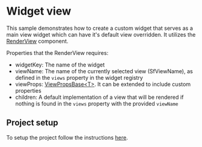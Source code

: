 # Widget view

This sample demonstrates how to create a custom widget that serves as a main view widget which can have it's default view overridden.
It utilizes the [RenderView](https://github.com/Sitefinity/nextjs-sdk/blob/main/widgets/common/render-view.tsx) component.

Properties that the RenderView requires:
 - widgetKey: The name of the widget
 - viewName: The name of the currently selected view (SfViewName), as defined in the `views` property in the widget registry
 - viewProps: [ViewPropsBase\<T>](https://github.com/Sitefinity/nextjs-sdk/blob/main/widgets/common/view-props-base.ts). It can be extended to include custom properties
 - children: A default implementation of a view that will be rendered if nothing is found in the `views` property with the provided `viewName`

## Project setup
To setup the project follow the instructions [here](./../../README.md#project-setup).
